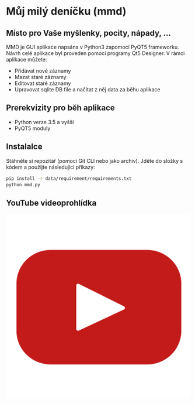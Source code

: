 # Můj milý deníčku (mmd)
## Místo pro Vaše myšlenky, pocity, nápady, ... 

MMD je GUI aplikace napsána v Python3 zapomocí PyQT5 frameworku. Návrh celé aplikace byl proveden pomocí programy Qt5 Designer. V rámci aplikace můžete:
- Přidávat nové záznamy
- Mazat staré záznamy
- Editovat staré záznamy
- Upravovat sqlite DB file a načítat z něj data za běhu aplikace

## Prerekvizity pro běh aplikace
- Python verze 3.5 a vyšší
- PyQT5 moduly

## Instalalce
Stáhněte si repozitář (pomocí Git CLI nebo jako archiv). Jděte do složky s kódem a použijte následující příkazy:
```sh
pip install -r data/requirement/requirements.txt
python mmd.py
```
## YouTube videoprohlídka
[![YouTube video](data/img/yt.png)](https://youtu.be/ljzEhU1iBCg)
